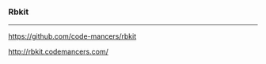 ### Rbkit
---
https://github.com/code-mancers/rbkit

http://rbkit.codemancers.com/

```
```

```
```

```
```
